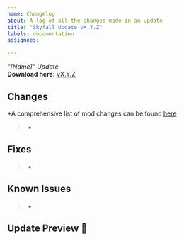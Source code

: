 ```yaml
---
name: Changelog
about: A log of all the changes made in an update
title: "Skyfall Update vX.Y.Z"
labels: documentation
assignees:

---
```


*"\[Name\]" Update*<br>
**Download here:** [vX.Y.Z](<https://github.com/McSnurtle/Project-Skyfall/releases/tag/vX.Y.Z>)
## Changes
*A comprehensive list of mod changes can be found [here](<https://github.com/McSnurtle/Project-Skyfall/compare/vA.B.C...vX.Y.Z>)
> - 

## Fixes
> - 

## Known Issues
> -

## Update Preview :eyes:
